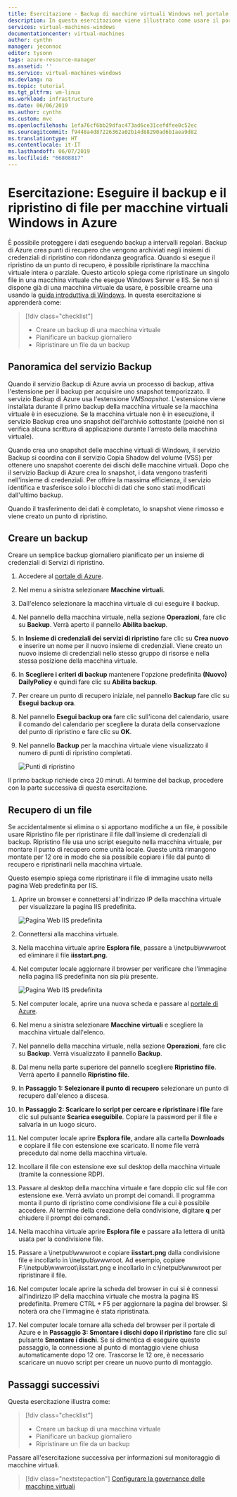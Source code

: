 ```yaml
---
title: Esercitazione - Backup di macchine virtuali Windows nel portale di Azure | Microsoft Docs
description: In questa esercitazione viene illustrato come usare il portale di Azure per proteggere macchine virtuali Windows con Backup di Azure.
services: virtual-machines-windows
documentationcenter: virtual-machines
author: cynthn
manager: jeconnoc
editor: tysonn
tags: azure-resource-manager
ms.assetid: ''
ms.service: virtual-machines-windows
ms.devlang: na
ms.topic: tutorial
ms.tgt_pltfrm: vm-linux
ms.workload: infrastructure
ms.date: 06/06/2019
ms.author: cynthn
ms.custom: mvc
ms.openlocfilehash: 1efa76cf6bb29dfac473ad6ce31cefdfee0c52ec
ms.sourcegitcommit: f9448a4d87226362a02b14d88290ad6b1aea9d82
ms.translationtype: HT
ms.contentlocale: it-IT
ms.lasthandoff: 06/07/2019
ms.locfileid: "66808817"
---
```

# <a name="tutorial-back-up-and-restore-files-for-windows-virtual-machines-in-azure"></a>Esercitazione: Eseguire il backup e il ripristino di file per macchine virtuali Windows in Azure

È possibile proteggere i dati eseguendo backup a intervalli regolari. Backup di Azure crea punti di recupero che vengono archiviati negli insiemi di credenziali di ripristino con ridondanza geografica. Quando si esegue il ripristino da un punto di recupero, è possibile ripristinare la macchina virtuale intera o parziale. Questo articolo spiega come ripristinare un singolo file in una macchina virtuale che esegue Windows Server e IIS. Se non si dispone già di una macchina virtuale da usare, è possibile crearne una usando la [guida introduttiva di Windows](quick-create-portal.md). In questa esercitazione si apprenderà come:

> [!div class="checklist"]
> * Creare un backup di una macchina virtuale
> * Pianificare un backup giornaliero
> * Ripristinare un file da un backup

## <a name="backup-overview"></a>Panoramica del servizio Backup

Quando il servizio Backup di Azure avvia un processo di backup, attiva l'estensione per il backup per acquisire uno snapshot temporizzato. Il servizio Backup di Azure usa l'estensione _VMSnapshot_. L'estensione viene installata durante il primo backup della macchina virtuale se la macchina virtuale è in esecuzione. Se la macchina virtuale non è in esecuzione, il servizio Backup crea uno snapshot dell'archivio sottostante (poiché non si verifica alcuna scrittura di applicazione durante l'arresto della macchina virtuale).

Quando crea uno snapshot delle macchine virtuali di Windows, il servizio Backup si coordina con il servizio Copia Shadow del volume (VSS) per ottenere uno snapshot coerente dei dischi delle macchine virtuali. Dopo che il servizio Backup di Azure crea lo snapshot, i data vengono trasferiti nell'insieme di credenziali. Per offrire la massima efficienza, il servizio identifica e trasferisce solo i blocchi di dati che sono stati modificati dall'ultimo backup.

Quando il trasferimento dei dati è completato, lo snapshot viene rimosso e viene creato un punto di ripristino.

## <a name="create-a-backup"></a>Creare un backup
Creare un semplice backup giornaliero pianificato per un insieme di credenziali di Servizi di ripristino. 

1. Accedere al [portale di Azure](https://portal.azure.com/).
1. Nel menu a sinistra selezionare **Macchine virtuali**. 
1. Dall'elenco selezionare la macchina virtuale di cui eseguire il backup.
1. Nel pannello della macchina virtuale, nella sezione **Operazioni**, fare clic su **Backup**. Verrà aperto il pannello **Abilita backup**.
1. In **Insieme di credenziali dei servizi di ripristino** fare clic su **Crea nuovo** e inserire un nome per il nuovo insieme di credenziali. Viene creato un nuovo insieme di credenziali nello stesso gruppo di risorse e nella stessa posizione della macchina virtuale.
1. In **Scegliere i criteri di backup** mantenere l'opzione predefinita **(Nuovo) DailyPolicy** e quindi fare clic su **Abilita backup**.
1. Per creare un punto di recupero iniziale, nel pannello **Backup** fare clic su **Esegui backup ora**.
1. Nel pannello **Esegui backup ora** fare clic sull'icona del calendario, usare il comando del calendario per scegliere la durata della conservazione del punto di ripristino e fare clic su **OK**.
1. Nel pannello **Backup** per la macchina virtuale viene visualizzato il numero di punti di ripristino completati.


    ![Punti di ripristino](./media/tutorial-backup-vms/backup-complete.png)
    
Il primo backup richiede circa 20 minuti. Al termine del backup, procedere con la parte successiva di questa esercitazione.

## <a name="recover-a-file"></a>Recupero di un file

Se accidentalmente si elimina o si apportano modifiche a un file, è possibile usare Ripristino file per ripristinare il file dall'insieme di credenziali di backup. Ripristino file usa uno script eseguito nella macchina virtuale, per montare il punto di recupero come unità locale. Queste unità rimangono montate per 12 ore in modo che sia possibile copiare i file dal punto di recupero e ripristinarli nella macchina virtuale.  

Questo esempio spiega come ripristinare il file di immagine usato nella pagina Web predefinita per IIS. 

1. Aprire un browser e connettersi all'indirizzo IP della macchina virtuale per visualizzare la pagina IIS predefinita.

    ![Pagina Web IIS predefinita](./media/tutorial-backup-vms/iis-working.png)

1. Connettersi alla macchina virtuale.
1. Nella macchina virtuale aprire **Esplora file**, passare a \inetpub\wwwroot ed eliminare il file **iisstart.png**.
1. Nel computer locale aggiornare il browser per verificare che l'immagine nella pagina IIS predefinita non sia più presente.

    ![Pagina Web IIS predefinita](./media/tutorial-backup-vms/iis-broken.png)

1. Nel computer locale, aprire una nuova scheda e passare al [portale di Azure](https://portal.azure.com).
1. Nel menu a sinistra selezionare **Macchine virtuali** e scegliere la macchina virtuale dall'elenco.
1. Nel pannello della macchina virtuale, nella sezione **Operazioni**, fare clic su **Backup**. Verrà visualizzato il pannello **Backup**. 
1. Dal menu nella parte superiore del pannello scegliere **Ripristino file**. Verrà aperto il pannello **Ripristino file**.
1. In **Passaggio 1: Selezionare il punto di recupero** selezionare un punto di recupero dall'elenco a discesa.
1. In **Passaggio 2: Scaricare lo script per cercare e ripristinare i file** fare clic sul pulsante **Scarica eseguibile**. Copiare la password per il file e salvarla in un luogo sicuro.
1. Nel computer locale aprire **Esplora file**, andare alla cartella **Downloads** e copiare il file con estensione exe scaricato. Il nome file verrà preceduto dal nome della macchina virtuale. 
1. Incollare il file con estensione exe sul desktop della macchina virtuale (tramite la connessione RDP). 
1. Passare al desktop della macchina virtuale e fare doppio clic sul file con estensione exe. Verrà avviato un prompt dei comandi. Il programma monta il punto di ripristino come condivisione file a cui è possibile accedere. Al termine della creazione della condivisione, digitare **q** per chiudere il prompt dei comandi.
1. Nella macchina virtuale aprire **Esplora file** e passare alla lettera di unità usata per la condivisione file.
1. Passare a \inetpub\wwwroot e copiare **iisstart.png** dalla condivisione file e incollarlo in \inetpub\wwwroot. Ad esempio, copiare F:\inetpub\wwwroot\iisstart.png e incollarlo in c:\inetpub\wwwroot per ripristinare il file.
1. Nel computer locale aprire la scheda del browser in cui si è connessi all'indirizzo IP della macchina virtuale che mostra la pagina IIS predefinita. Premere CTRL + F5 per aggiornare la pagina del browser. Si noterà ora che l'immagine è stata ripristinata.
1. Nel computer locale tornare alla scheda del browser per il portale di Azure e in **Passaggio 3: Smontare i dischi dopo il ripristino** fare clic sul pulsante **Smontare i dischi**. Se si dimentica di eseguire questo passaggio, la connessione al punto di montaggio viene chiusa automaticamente dopo 12 ore. Trascorse le 12 ore, è necessario scaricare un nuovo script per creare un nuovo punto di montaggio.





## <a name="next-steps"></a>Passaggi successivi

Questa esercitazione illustra come:

> [!div class="checklist"]
> * Creare un backup di una macchina virtuale
> * Pianificare un backup giornaliero
> * Ripristinare un file da un backup

Passare all'esercitazione successiva per informazioni sul monitoraggio di macchine virtuali.

> [!div class="nextstepaction"]
> [Configurare la governance delle macchine virtuali](tutorial-govern-resources.md)









